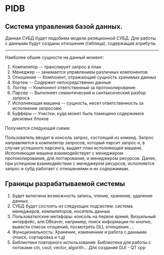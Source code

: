 # PIDB

## Система управления базой данных.

Данная СУБД будет подобием модели реляционной СУБД. Для работы с данными будут созданы отношения (таблица), содержащая атрибуты.

___

Наиболее обшие сущности на данный момент:
1. Компилятор -- транслирует запрос в план
2. Менеджер -- занимается управлением различных компонентов
3. Отношение -- Компонент, отражающий сущность хранимых данных 
4. Кортеж -- Содержит непосредственно данные 
5. Логгер -- Компонент ответственный за протоколирование
6. Парсер -- Выполняет семантический и синтаксический разбор запроса
7. Исполняющая машина -- сущность, несет ответственность за исполнение запросовю
8. Буфферы -- Участки, куда может быть помещено содержимое дисковых блоков

Получается следующая схема:

Пользователь вводит в консоль запрос, состоящий из команд. 
Запрос направляется в компилятор запросов, который парсит запрос и, в случае успешного парсинга, выдает план исполняющей машине.
Исполняющая машина взаимодействует с менеджером протоколирования, для логгирования, и менеджером ресурсов.
Далее, при успешном взаимодействии с менеджером ресурсов, исполняется запрос и субд работает с отношениями и их содержимым.

## Границы разрабатываемой системы
   1. Будет включена возможность запись, чтение, хранение, удаление данных.
   2. СУБД будет состоять из следующих подсистем: система менеджеров, компиляторов, носитель данных
   3. Пользователские метафоры: консоль на первое время; Визуальный интерфейс, аля DBeaver, например, поиск информации по кнопке, вывести список отншений, посмотреть DLL отношения.... 
   4. Функциональность: Хранение, изменениие и работа с данными (поиск, сортировка и т.д)
   5. Библиотеки повторного использования: Библиотека для работы с потоками cin, cout; vector, algorith... Для создания GUI - QT cpp
